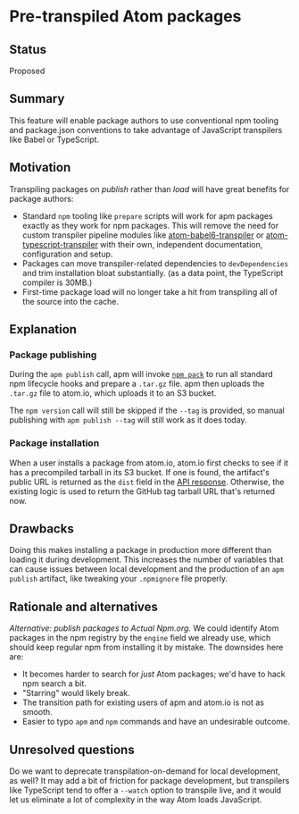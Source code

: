 # Pre-transpiled Atom packages

## Status

Proposed

## Summary

This feature will enable package authors to use conventional npm tooling and package.json conventions to take advantage of JavaScript transpilers like Babel or TypeScript.

## Motivation

Transpiling packages on _publish_ rather than _load_ will have great benefits for package authors:

* Standard `npm` tooling like `prepare` scripts will work for apm packages exactly as they work for npm packages. This will remove the need for custom transpiler pipeline modules like [atom-babel6-transpiler](https://github.com/atom/atom-babel6-transpiler) or [atom-typescript-transpiler](https://github.com/smhxx/atom-ts-transpiler) with their own, independent documentation, configuration and setup.
* Packages can move transpiler-related dependencies to `devDependencies` and trim installation bloat substantially. (as a data point, the TypeScript compiler is 30MB.)
* First-time package load will no longer take a hit from transpiling all of the source into the cache.

## Explanation

### Package publishing

During the `apm publish` call, apm will invoke [`npm pack`](https://docs.npmjs.com/cli/pack) to run all standard npm lifecycle hooks and prepare a `.tar.gz` file. apm then uploads the `.tar.gz` file to atom.io, which uploads it to an S3 bucket.

The `npm version` call will still be skipped if the `--tag` is provided, so manual publishing with `apm publish --tag` will still work as it does today.

### Package installation

When a user installs a package from atom.io, atom.io first checks to see if it has a precompiled tarball in its S3 bucket. If one is found, the artifact's public URL is returned as the `dist` field in the [API response](https://flight-manual.atom.io/atom-server-side-apis/sections/atom-package-server-api/#get-apipackagespackage_nameversionsversion_name). Otherwise, the existing logic is used to return the GitHub tag tarball URL that's returned now.

## Drawbacks

Doing this makes installing a package in production more different than loading it during development. This increases the number of variables that can cause issues between local development and the production of an `apm publish` artifact, like tweaking your `.npmignore` file properly.

## Rationale and alternatives

_Alternative: publish packages to Actual Npm.org._ We could identify Atom packages in the npm registry by the `engine` field we already use, which should keep regular npm from installing it by mistake. The downsides here are:

* It becomes harder to search for _just_ Atom packages; we'd have to hack npm search a bit.
* "Starring" would likely break.
* The transition path for existing users of apm and atom.io is not as smooth.
* Easier to typo `apm` and `npm` commands and have an undesirable outcome.

## Unresolved questions

Do we want to deprecate transpilation-on-demand for local development, as well? It may add a bit of friction for package development, but transpilers like TypeScript tend to offer a `--watch` option to transpile live, and it would let us eliminate a lot of complexity in the way Atom loads JavaScript.
